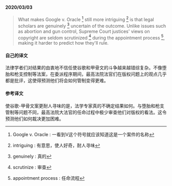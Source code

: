 #### 2020/03/03

> What makes Google v. Oracle [^1] still more intriguing [^2] is that legal scholars are genuinely [^3] uncertain of the outcome. Unlike issues such as abortion and gun control, Supreme Court justices' views on copyright are seldom scrutinized [^4] during the appointment process [^5], making it harder to predict how they'll rule.



#### 自己的译文

法律学者们对结果的由衷地不信任使谷歌和甲骨文的斗争越来越错综复杂。不像堕胎和枪支控制等法案，在委派程序期间，最高法院法官们在版权问题上的观点几乎都是批评，这使得预测他们将会如何管制变得更难。



#### 参考译文

使谷歌-甲骨文案更耐人寻味的是，法学专家真的不确定结果如何。与堕胎和枪支管制等问题不同，最高法院大法官的任命过程中极少审查他们对版权的看法。这令预测他们如何裁决更加困难。



[^1]: Google v. Oracle : 一看到V这个符号就应该知道这是一个案件的名称
[^2]: intriguing : 有意思，使人好奇，耐人寻味
[^3]: genuinely : 真的
[^4]: scrutinize : 审查
[^5]: appointment process : 任命流程